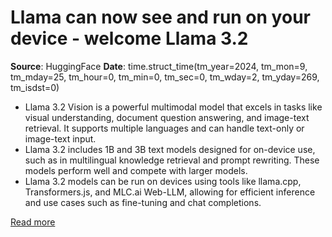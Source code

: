 # Llama can now see and run on your device - welcome Llama 3.2

**Source**: HuggingFace
**Date**: time.struct_time(tm_year=2024, tm_mon=9, tm_mday=25, tm_hour=0, tm_min=0, tm_sec=0, tm_wday=2, tm_yday=269, tm_isdst=0)

- Llama 3.2 Vision is a powerful multimodal model that excels in tasks like visual understanding, document question answering, and image-text retrieval. It supports multiple languages and can handle text-only or image-text input.
- Llama 3.2 includes 1B and 3B text models designed for on-device use, such as in multilingual knowledge retrieval and prompt rewriting. These models perform well and compete with larger models.
- Llama 3.2 models can be run on devices using tools like llama.cpp, Transformers.js, and MLC.ai Web-LLM, allowing for efficient inference and use cases such as fine-tuning and chat completions.

[Read more](https://huggingface.co/blog/llama32)
